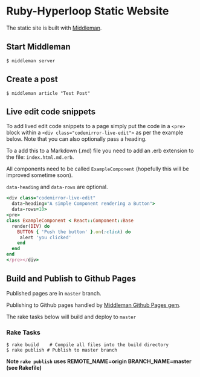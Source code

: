# Ruby-Hyperloop Static Website

The static site is built with [Middleman](https://middlemanapp.com/).

## Start Middleman
```text
$ middleman server
```

## Create a post

```text
$ middleman article "Test Post"
```

## Live edit code snippets

To add lived edit code snippets to a page simply put the code in a `<pre>` block within a `<div class="codemirror-live-edit">` as per the example below. Note that you can also optionally pass a heading.

To a add this to a Markdown (.md) file you need to add an .erb extension to the file: `index.html.md.erb`.

All components need to be called `ExampleComponent` (hopefully this will be improved sometime soon).

`data-heading` and `data-rows` are optional.

```ruby
<div class="codemirror-live-edit"
  data-heading="A simple Component rendering a Button">
  data-rows=10>
<pre>
class ExampleComponent < React::Component::Base
  render(DIV) do
    BUTTON { 'Push the button' }.on(:click) do
     alert 'you clicked'
    end
  end
end
</pre></div>
```

## Build and Publish to Github Pages
Published pages are in `master` branch.

Publishing to Github pages handled by [Middleman Github Pages gem](https://github.com/edgecase/middleman-gh-pages).

The rake tasks below will build and deploy to `master`

### Rake Tasks
```text
$ rake build    # Compile all files into the build directory
$ rake publish # Publish to master branch
```
**Note `rake publish` uses REMOTE_NAME=origin  BRANCH_NAME=master (see Rakefile)**
